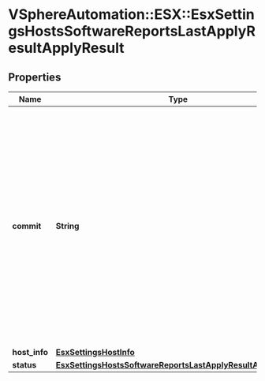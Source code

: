# VSphereAutomation::ESX::EsxSettingsHostsSoftwareReportsLastApplyResultApplyResult

## Properties
Name | Type | Description | Notes
------------ | ------------- | ------------- | -------------
**commit** | **String** | The identifier of the commit used to fetch the desired software document to be applied to the standalone host. Warning: This attribute is part of a new feature in development. It may be changed at any time and may not have all supported functionality implemented. | 
**host_info** | [**EsxSettingsHostInfo**](EsxSettingsHostInfo.md) |  | 
**status** | [**EsxSettingsHostsSoftwareReportsLastApplyResultApplyStatus**](EsxSettingsHostsSoftwareReportsLastApplyResultApplyStatus.md) |  | [optional] 



